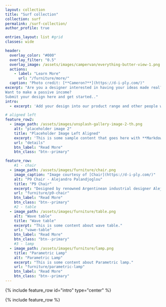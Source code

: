 ```yaml
---
layout: collection
title: "Surf collection"
collection: surf
permalink: /surf-collection/
author_profile: true

entries_layout: list #grid
classes: wide

header:
  overlay_color: "#000"
  overlay_filter: "0.5"
  overlay_image: /assets/images/campervan/everything-butter-view-1.png
  actions:
    - label: "Learn More"
      url: "/furniture/more/"
  caption: "Photo credit: [**Cameron?**](https://d-i-ply.com/)"
excerpt: "Are you a designer interested in having your ideas made real?
Want to make a passive income?
Submit your design here and get started.."
intro: 
  - excerpt: 'Add your design into our product range and other people will get the opportunity to build and own YOUR design. Not only that, you will get an attractive fee for each of your designs sold!'

# aligned left
feature_row2:
  - image_path: /assets/images/unsplash-gallery-image-2-th.png
    alt: "placeholder image 2"
    title: "Placeholder Image Left Aligned"
    excerpt: 'This is some sample content that goes here with **Markdown** formatting. Left aligned with `type="left"`'
    url: "details"
    btn_label: "Read More"
    btn_class: "btn--primary"

feature_row:
    #1 - chair
  - image_path: /assets/images/furniture/chair.png
    image_caption: "Image courtesy of [Chair](https://d-i-ply.com/)"
    alt: "P9 Chair - Alejandro Palandjoglou"
    title: "P9 Chair"
    excerpt: "Designed by renowned Argentinean industrial designer Alejandro Palandjoglou, the P9 chair series combines form with function."
    url: "furniture/p9-chair"
    btn_label: "Read More"
    btn_class: "btn--primary"
    #2 - table
  - image_path: /assets/images/furniture/table.png
    alt: "Wave table"
    title: "Wave table"
    excerpt: "This is some content about wave table."
    url: "vawe-table"
    btn_label: "Read More"
    btn_class: "btn--primary"
    #3 - lamp
  - image_path: /assets/images/furniture/lamp.png
    title: "Parametric Lamp"
    alt: "Parametric Lamp"
    excerpt: "This is some content about Parametric lamp."
    url: "furniture/parametric-lamp"
    btn_label: "Read More"
    btn_class: "btn--primary"
---
```


{% include feature_row id="intro" type="center" %}

{% include feature_row %}